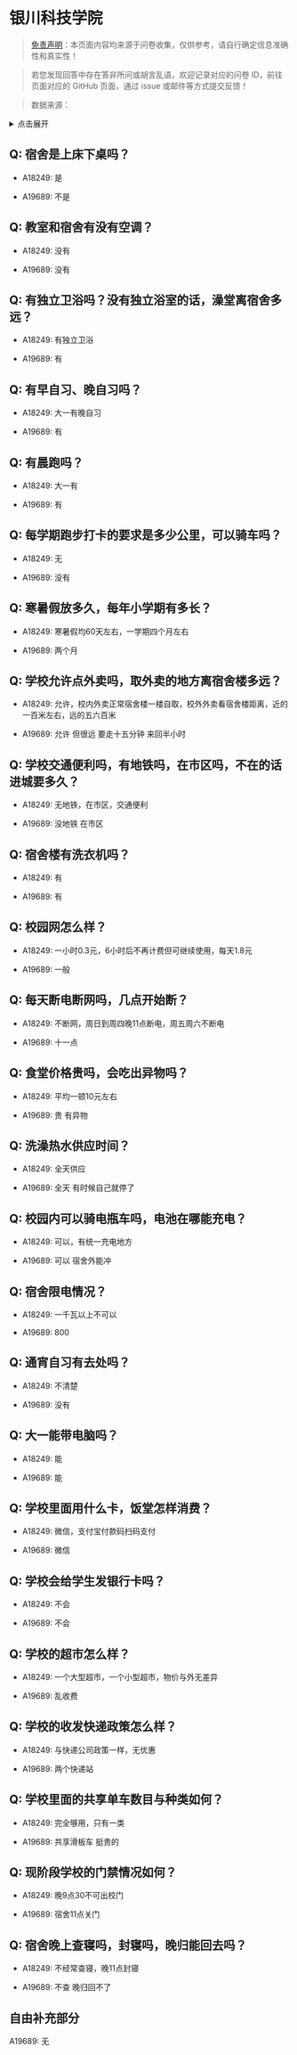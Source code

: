 # 银川科技学院

> [免责声明](https://colleges.chat/#_3)：本页面内容均来源于问卷收集，仅供参考，请自行确定信息准确性和真实性！

> 若您发现回答中存在答非所问或胡言乱语，欢迎记录对应的问卷 ID，前往页面对应的 GitHub 页面，通过 issue 或邮件等方式提交反馈！

> 数据来源：

<details><summary>点击展开</summary>
<ul>
<li>A18249: 2960275936@qq.com (2023 年 06 月)</li>
<li>A19689: 匿名 (2023 年 06 月)</li>
</ul>
</details>

## Q: 宿舍是上床下桌吗？

- A18249: 是

- A19689: 不是

## Q: 教室和宿舍有没有空调？

- A18249: 没有

- A19689: 没有

## Q: 有独立卫浴吗？没有独立浴室的话，澡堂离宿舍多远？

- A18249: 有独立卫浴

- A19689: 有

## Q: 有早自习、晚自习吗？

- A18249: 大一有晚自习

- A19689: 有

## Q: 有晨跑吗？

- A18249: 大一有

- A19689: 有

## Q: 每学期跑步打卡的要求是多少公里，可以骑车吗？

- A18249: 无

- A19689: 没有

## Q: 寒暑假放多久，每年小学期有多长？

- A18249: 寒暑假均60天左右，一学期四个月左右

- A19689: 两个月

## Q: 学校允许点外卖吗，取外卖的地方离宿舍楼多远？

- A18249: 允许，校内外卖正常宿舍楼一楼自取，校外外卖看宿舍楼距离，近的一百米左右，远的五六百米

- A19689: 允许 但很远 要走十五分钟 来回半小时

## Q: 学校交通便利吗，有地铁吗，在市区吗，不在的话进城要多久？

- A18249: 无地铁，在市区，交通便利

- A19689: 没地铁 在市区

## Q: 宿舍楼有洗衣机吗？

- A18249: 有

- A19689: 有

## Q: 校园网怎么样？

- A18249: 一小时0.3元，6小时后不再计费但可继续使用，每天1.8元

- A19689: 一般

## Q: 每天断电断网吗，几点开始断？

- A18249: 不断网，周日到周四晚11点断电，周五周六不断电

- A19689: 十一点

## Q: 食堂价格贵吗，会吃出异物吗？

- A18249: 平均一顿10元左右

- A19689: 贵 有异物

## Q: 洗澡热水供应时间？

- A18249: 全天供应

- A19689: 全天 有时候自己就停了

## Q: 校园内可以骑电瓶车吗，电池在哪能充电？

- A18249: 可以，有统一充电地方

- A19689: 可以 宿舍外能冲

## Q: 宿舍限电情况？

- A18249: 一千瓦以上不可以

- A19689: 800

## Q: 通宵自习有去处吗？

- A18249: 不清楚

- A19689: 没有

## Q: 大一能带电脑吗？

- A18249: 能

- A19689: 能

## Q: 学校里面用什么卡，饭堂怎样消费？

- A18249: 微信，支付宝付款码扫码支付

- A19689: 微信

## Q: 学校会给学生发银行卡吗？

- A18249: 不会

- A19689: 不会

## Q: 学校的超市怎么样？

- A18249: 一个大型超市，一个小型超市，物价与外无差异

- A19689: 乱收费

## Q: 学校的收发快递政策怎么样？

- A18249: 与快递公司政策一样，无优惠

- A19689: 两个快递站

## Q: 学校里面的共享单车数目与种类如何？

- A18249: 完全够用，只有一类

- A19689: 共享滑板车 挺贵的

## Q: 现阶段学校的门禁情况如何？

- A18249: 晚9点30不可出校门

- A19689: 宿舍11点关门

## Q: 宿舍晚上查寝吗，封寝吗，晚归能回去吗？

- A18249: 不经常查寝，晚11点封寝

- A19689: 不查 晚归回不了

## 自由补充部分

A19689: 无